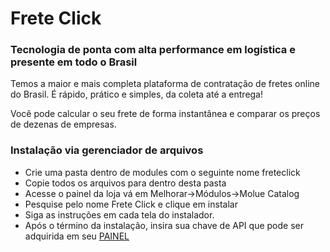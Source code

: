 # Frete Click

### Tecnologia de ponta com alta performance em logística e presente em todo o Brasil

Temos a maior e mais completa plataforma de contratação de fretes online do Brasil. É rápido, prático e simples, da coleta até a entrega!

Você pode calcular o seu frete de forma instantânea e comparar os preços de dezenas de empresas.

### Instalação via gerenciador de arquivos

* Crie uma pasta dentro de modules com o seguinte nome freteclick
* Copie todos os arquivos para dentro desta pasta
* Acesse o painel da loja vá em Melhorar->Módulos->Molue Catalog
* Pesquise pelo nome Frete Click e clique em instalar
* Siga as instruções em cada tela do instalador.
* Após o término da instalação, insira sua chave de API que pode ser adquirida em seu [PAINEL](https://cotafacil.freteclick.com.br/)
